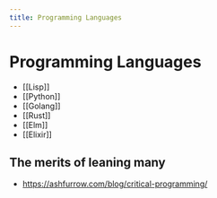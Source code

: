 ```yaml
---
title: Programming Languages
---
```


# Programming Languages

- [[Lisp]]
- [[Python]]
- [[Golang]]
- [[Rust]]
- [[Elm]]
- [[Elixir]]

## The merits of leaning many

- https://ashfurrow.com/blog/critical-programming/
